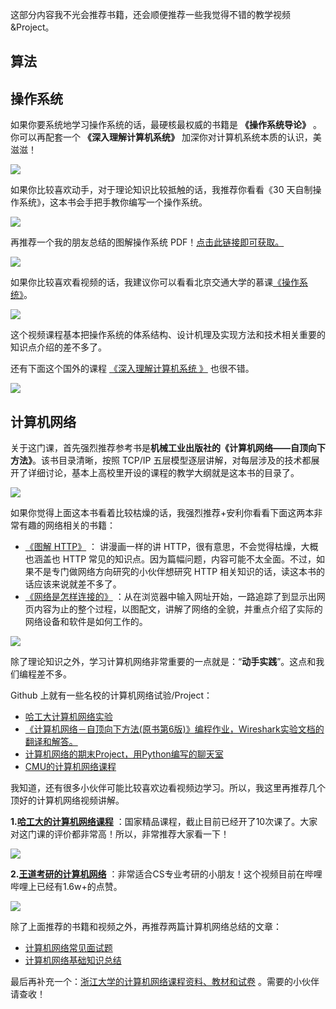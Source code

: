 这部分内容我不光会推荐书籍，还会顺便推荐一些我觉得不错的教学视频&Project。



## 算法



## 操作系统

如果你要系统地学习操作系统的话，最硬核最权威的书籍是 **《操作系统导论》** 。你可以再配套一个 **《深入理解计算机系统》** 加深你对计算机系统本质的认识，美滋滋！

![](https://cdn.jsdelivr.net/gh/javaguide-tech/blog-images/2020-10-12/image-20201012191645919.png)

如果你比较喜欢动手，对于理论知识比较抵触的话，我推荐你看看《30 天自制操作系统》，这本书会手把手教你编写一个操作系统。

![](https://cdn.jsdelivr.net/gh/javaguide-tech/blog-images/2020-10-12/s11138117.jpg)

再推荐一个我的朋友总结的图解操作系统 PDF！[点击此链接即可获取。](https://www.yuque.com/docs/share/61b99973-ecb3-4317-ba19-fc1a15dd842c?#)

![](https://cdn.jsdelivr.net/gh/javaguide-tech/blog-images-6@main/12-04-1/image-20201204142453079.png)

如果你比较喜欢看视频的话，我建议你可以看看北京交通大学的慕课[《操作系统》](https://www.icourse163.org/course/NJTU-1003245001)。

![](https://cdn.jsdelivr.net/gh/javaguide-tech/blog-images-6@main/12-04-1/image-20201204131429567.png)

这个视频课程基本把操作系统的体系结构、设计机理及实现方法和技术相关重要的知识点介绍的差不多了。

还有下面这个国外的课程 [《深入理解计算机系统 》](https://www.bilibili.com/video/av31289365?from=search&seid=16298868573410423104) 也很不错。

![](https://cdn.jsdelivr.net/gh/javaguide-tech/blog-images-6@main/12-04-1/image-20201204140653318.png)

## 计算机网络

关于这门课，首先强烈推荐参考书是**机械工业出版社的《计算机网络——自顶向下方法》**。该书目录清晰，按照 TCP/IP 五层模型逐层讲解，对每层涉及的技术都展开了详细讨论，基本上高校里开设的课程的教学大纲就是这本书的目录了。

![](https://cdn.jsdelivr.net/gh/javaguide-tech/blog-images/2020-10/%E8%AE%A1%E7%AE%97%E6%9C%BA%E7%BD%91%E7%BB%9C.jpg)

如果你觉得上面这本书看着比较枯燥的话，我强烈推荐+安利你看看下面这两本非常有趣的网络相关的书籍：

- [《图解 HTTP》](https://book.douban.com/subject/25863515/ "《图解 HTTP》") ： 讲漫画一样的讲 HTTP，很有意思，不会觉得枯燥，大概也涵盖也 HTTP 常见的知识点。因为篇幅问题，内容可能不太全面。不过，如果不是专门做网络方向研究的小伙伴想研究 HTTP 相关知识的话，读这本书的话应该来说就差不多了。
- [《网络是怎样连接的》](https://book.douban.com/subject/26941639/ "《网络是怎样连接的》") ：从在浏览器中输入网址开始，一路追踪了到显示出网页内容为止的整个过程，以图配文，讲解了网络的全貌，并重点介绍了实际的网络设备和软件是如何工作的。

![](https://cdn.jsdelivr.net/gh/javaguide-tech/blog-images/2020-10/image-20201011215144139.png)

除了理论知识之外，学习计算机网络非常重要的一点就是：“**动手实践**”。这点和我们编程差不多。

Github 上就有一些名校的计算机网络试验/Project：

- [哈工大计算机网络实验](https://github.com/rccoder/HIT-Computer-Network)
- [《计算机网络－自顶向下方法(原书第6版)》编程作业，Wireshark实验文档的翻译和解答。](https://github.com/moranzcw/Computer-Networking-A-Top-Down-Approach-NOTES)
- [计算机网络的期末Project，用Python编写的聊天室](https://github.com/KevinWang15/network-pj-chatroom)
- [CMU的计算机网络课程](https://computer-networks.github.io/sp19/lectures.html)

我知道，还有很多小伙伴可能比较喜欢边看视频边学习。所以，我这里再推荐几个顶好的计算机网络视频讲解。

**1.[哈工大的计算机网络课程](http://www.icourse163.org/course/HIT-154005)** ：国家精品课程，截止目前已经开了10次课了。大家对这门课的评价都非常高！所以，非常推荐大家看一下！

![](https://cdn.jsdelivr.net/gh/javaguide-tech/blog-images-6@main/12-15-1/image-20201218141241911.png)

**2.[王道考研的计算机网络](https://www.bilibili.com/video/BV19E411D78Q?from=search&seid=17198507506906312317)** ：非常适合CS专业考研的小朋友！这个视频目前在哔哩哔哩上已经有1.6w+的点赞。

![](https://cdn.jsdelivr.net/gh/javaguide-tech/blog-images-6@main/12-18-1/image-20201218141652837.png)

除了上面推荐的书籍和视频之外，再推荐两篇计算机网络总结的文章：

- [计算机网络常见面试题](https://snailclimb.gitee.io/javaguide/#/docs/network/%E8%AE%A1%E7%AE%97%E6%9C%BA%E7%BD%91%E7%BB%9C)
- [计算机网络基础知识总结](https://snailclimb.gitee.io/javaguide/#/docs/network/计算机网络知识总结)

最后再补充一个：[浙江大学的计算机网络课程资料、教材和试卷](https://github.com/QSCTech/zju-icicles/tree/master/%E8%AE%A1%E7%AE%97%E6%9C%BA%E7%BD%91%E7%BB%9C%E5%9F%BA%E7%A1%80) 。需要的小伙伴请查收！


